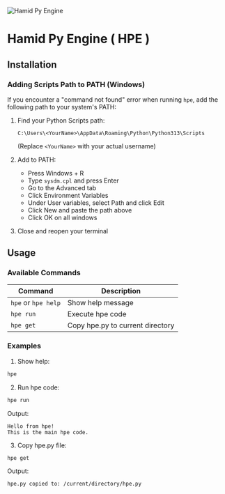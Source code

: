 ![Hamid Py Engine](hpe.jpg)
# Hamid Py Engine ( HPE )

## Installation

### Adding Scripts Path to PATH (Windows)

If you encounter a "command not found" error when running `hpe`, add the following path to your system's PATH:

1. Find your Python Scripts path:
   ```
   C:\Users\<YourName>\AppData\Roaming\Python\Python313\Scripts
   ```
   (Replace `<YourName>` with your actual username)

2. Add to PATH:
   - Press Windows + R
   - Type `sysdm.cpl` and press Enter
   - Go to the Advanced tab
   - Click Environment Variables
   - Under User variables, select Path and click Edit
   - Click New and paste the path above
   - Click OK on all windows

3. Close and reopen your terminal

## Usage

### Available Commands

| Command | Description |
|---------|-------------|
| `hpe` or `hpe help` | Show help message |
| `hpe run` | Execute hpe code |
| `hpe get` | Copy hpe.py to current directory |

### Examples

1. Show help:
```bash
hpe
```

2. Run hpe code:
```bash
hpe run
```

Output:
```
Hello from hpe!
This is the main hpe code.
```

3. Copy hpe.py file:
```bash
hpe get
```

Output:
```
hpe.py copied to: /current/directory/hpe.py
```
